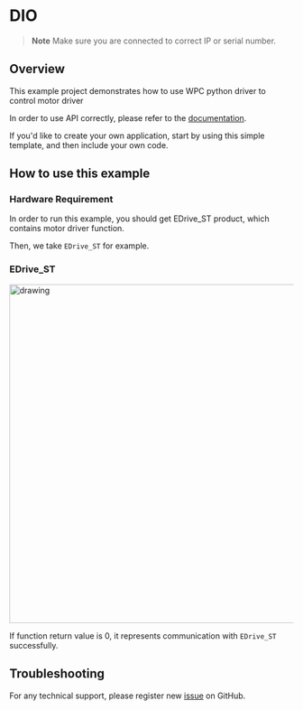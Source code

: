 # DIO
> **Note**
> Make sure you are connected to correct IP or serial number.

## Overview

This example project demonstrates how to use WPC python driver to control motor driver

In order to use API correctly, please refer to the [documentation](https://wpc-systems-ltd.github.io/WPC_Python_driver_release/).

If you'd like to create your own application, start by using this simple template, and then include your own code.

## How to use this example

### Hardware Requirement

In order to run this example, you should get EDrive_ST product, which contains motor driver function.

Then, we take `EDrive_ST` for example.

### EDrive_ST

<img src="https://github.com/WPC-Systems-Ltd/WPC_Python_driver_release/blob/main/Reference/Pinouts/pinout-EDrive_ST.JPG" alt="drawing" width="600"/>

If function return value is 0, it represents communication with `EDrive_ST` successfully.

## Troubleshooting

For any technical support, please register new [issue](https://github.com/WPC-Systems-Ltd/WPC_Python_driver_release/issues) on GitHub.